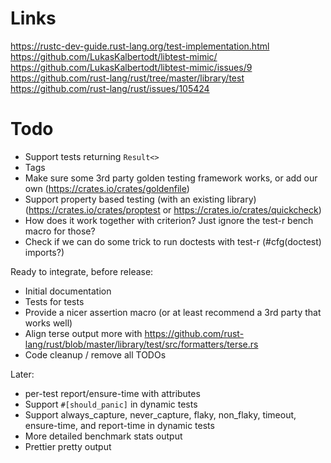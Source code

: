 # Links
https://rustc-dev-guide.rust-lang.org/test-implementation.html
https://github.com/LukasKalbertodt/libtest-mimic/
https://github.com/LukasKalbertodt/libtest-mimic/issues/9
https://github.com/rust-lang/rust/tree/master/library/test
https://github.com/rust-lang/rust/issues/105424

# Todo
- Support tests returning `Result<>` 
- Tags
- Make sure some 3rd party golden testing framework works, or add our own (https://crates.io/crates/goldenfile)
- Support property based testing (with an existing library) (https://crates.io/crates/proptest or https://crates.io/crates/quickcheck)
- How does it work together with criterion? Just ignore the test-r bench macro for those?
- Check if we can do some trick to run doctests with test-r (#cfg(doctest) imports?)

Ready to integrate, before release:
- Initial documentation
- Tests for tests
- Provide a nicer assertion macro (or at least recommend a 3rd party that works well)
- Align terse output more with https://github.com/rust-lang/rust/blob/master/library/test/src/formatters/terse.rs
- Code cleanup / remove all TODOs

Later:
- per-test report/ensure-time with attributes
- Support `#[should_panic]` in dynamic tests
- Support always_capture, never_capture, flaky, non_flaky, timeout, ensure-time, and report-time in dynamic tests
- More detailed benchmark stats output 
- Prettier pretty output

